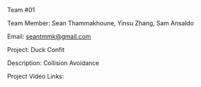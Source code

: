 Team #01


Team Member: Sean Thammakhoune, Yinsu Zhang, Sam Ansaldo


Email: seantmmk@gmail.com


Project: Duck Confit


Description: Collision Avoidance



Project Video Links: 
